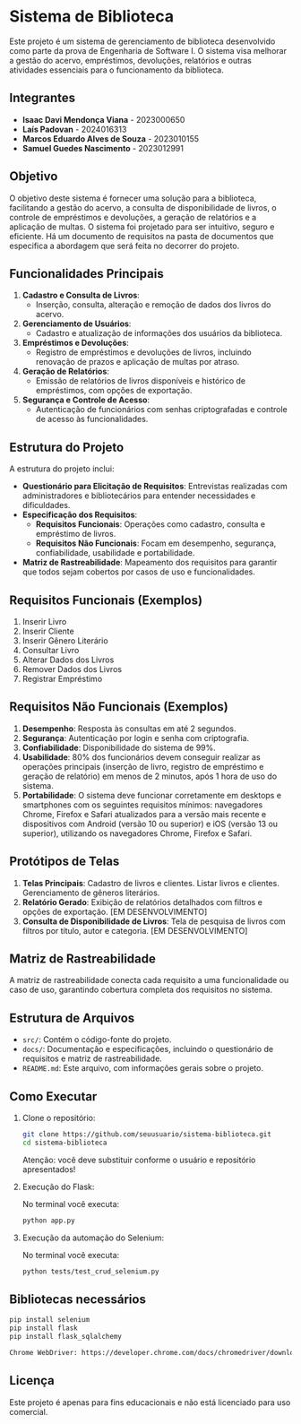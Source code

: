 # Sistema de Biblioteca

Este projeto é um sistema de gerenciamento de biblioteca desenvolvido como parte da prova de Engenharia de Software I. O sistema visa melhorar a gestão do acervo, empréstimos, devoluções, relatórios e outras atividades essenciais para o funcionamento da biblioteca.

## Integrantes

- **Isaac Davi Mendonça Viana** - 2023000650
- **Laís Padovan** - 2024016313
- **Marcos Eduardo Alves de Souza** - 2023010155
- **Samuel Guedes Nascimento** - 2023012991

## Objetivo

O objetivo deste sistema é fornecer uma solução para a biblioteca, facilitando a gestão do acervo, a consulta de disponibilidade de livros, o controle de empréstimos e devoluções, a geração de relatórios e a aplicação de multas. O sistema foi projetado para ser intuitivo, seguro e eficiente. Há um documento de requisitos na pasta de documentos que especifica a abordagem que será feita no decorrer do projeto.

## Funcionalidades Principais

1. **Cadastro e Consulta de Livros**: 
   - Inserção, consulta, alteração e remoção de dados dos livros do acervo.
2. **Gerenciamento de Usuários**: 
   - Cadastro e atualização de informações dos usuários da biblioteca.
3. **Empréstimos e Devoluções**:
   - Registro de empréstimos e devoluções de livros, incluindo renovação de prazos e aplicação de multas por atraso.
4. **Geração de Relatórios**:
   - Emissão de relatórios de livros disponíveis e histórico de empréstimos, com opções de exportação.
5. **Segurança e Controle de Acesso**:
   - Autenticação de funcionários com senhas criptografadas e controle de acesso às funcionalidades.

## Estrutura do Projeto

A estrutura do projeto inclui:

- **Questionário para Elicitação de Requisitos**: Entrevistas realizadas com administradores e bibliotecários para entender necessidades e dificuldades.
- **Especificação dos Requisitos**:
  - **Requisitos Funcionais**: Operações como cadastro, consulta e empréstimo de livros.
  - **Requisitos Não Funcionais**: Focam em desempenho, segurança, confiabilidade, usabilidade e portabilidade.
- **Matriz de Rastreabilidade**: Mapeamento dos requisitos para garantir que todos sejam cobertos por casos de uso e funcionalidades.

## Requisitos Funcionais (Exemplos)

1. Inserir Livro
2. Inserir Cliente
3. Inserir Gênero Literário
4. Consultar Livro
5. Alterar Dados dos Livros
6. Remover Dados dos Livros
7. Registrar Empréstimo

## Requisitos Não Funcionais (Exemplos)

1. **Desempenho**: Resposta às consultas em até 2 segundos.
2. **Segurança**: Autenticação por login e senha com criptografia.
3. **Confiabilidade**: Disponibilidade do sistema de 99%.
4. **Usabilidade**: 80% dos funcionários devem conseguir realizar as operações principais (inserção de livro, registro de empréstimo e geração de relatório) em menos de 2 minutos, após 1 hora de uso do sistema.
5. **Portabilidade**: O sistema deve funcionar corretamente em desktops e smartphones com os seguintes requisitos mínimos: navegadores Chrome, Firefox e Safari atualizados para a versão mais recente e dispositivos com Android (versão 10 ou superior) e iOS (versão 13 ou superior), utilizando os navegadores Chrome, Firefox e Safari.

## Protótipos de Telas

1. **Telas Principais**: Cadastro de livros e clientes. Listar livros e clientes. Gerenciamento de gêneros literários.
2. **Relatório Gerado**: Exibição de relatórios detalhados com filtros e opções de exportação. [EM DESENVOLVIMENTO]
3. **Consulta de Disponibilidade de Livros**: Tela de pesquisa de livros com filtros por título, autor e categoria. [EM DESENVOLVIMENTO]

## Matriz de Rastreabilidade

A matriz de rastreabilidade conecta cada requisito a uma funcionalidade ou caso de uso, garantindo cobertura completa dos requisitos no sistema.

## Estrutura de Arquivos

- `src/`: Contém o código-fonte do projeto.
- `docs/`: Documentação e especificações, incluindo o questionário de requisitos e matriz de rastreabilidade.
- `README.md`: Este arquivo, com informações gerais sobre o projeto.

## Como Executar

1. Clone o repositório:
   ```bash
   git clone https://github.com/seuusuario/sistema-biblioteca.git
   cd sistema-biblioteca
   ```
   Atenção: você deve substituir conforme o usuário e repositório apresentados!
   
3. Execução do Flask:

   No terminal você executa:
   ```bash
   python app.py
   
4. Execução da automação do Selenium:

   No terminal você executa:
   ```bash
   python tests/test_crud_selenium.py
   ```

## Bibliotecas necessários
   ```bash
   pip install selenium
   pip install flask
   pip install flask_sqlalchemy

   Chrome WebDriver: https://developer.chrome.com/docs/chromedriver/downloads?hl=pt-br
   ```

## Licença
  Este projeto é apenas para fins educacionais e não está licenciado para uso comercial.
